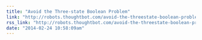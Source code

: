 ```yaml
---
title: "Avoid the Three-state Boolean Problem"
link: "http://robots.thoughtbot.com/avoid-the-threestate-boolean-problem"
rss_link: "http://robots.thoughtbot.com/avoid-the-threestate-boolean-problem"
date: "2014-02-24 10:58:09am"
---
```

